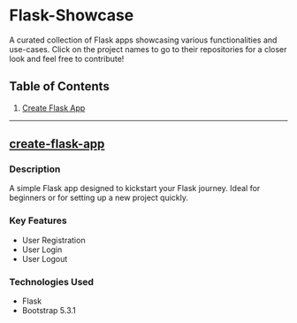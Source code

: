 # Flask-Showcase

A curated collection of Flask apps showcasing various functionalities and use-cases. Click on the project names to go to their repositories for a closer look and feel free to contribute!

## Table of Contents
1. [Create Flask App](#create-flask-app)

---

## [create-flask-app](https://github.com/Gl0deanR/create-flask-app)

### Description

A simple Flask app designed to kickstart your Flask journey. Ideal for beginners or for setting up a new project quickly.

### Key Features

- User Registration
- User Login
- User Logout

### Technologies Used

- Flask
- Bootstrap 5.3.1
